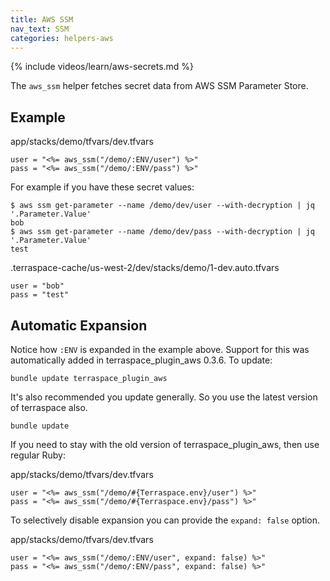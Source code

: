 ```yaml
---
title: AWS SSM
nav_text: SSM
categories: helpers-aws
---
```


{% include videos/learn/aws-secrets.md %}

The `aws_ssm` helper fetches secret data from AWS SSM Parameter Store.

## Example

app/stacks/demo/tfvars/dev.tfvars

    user = "<%= aws_ssm("/demo/:ENV/user") %>"
    pass = "<%= aws_ssm("/demo/:ENV/pass") %>"

For example if you have these secret values:

    $ aws ssm get-parameter --name /demo/dev/user --with-decryption | jq '.Parameter.Value'
    bob
    $ aws ssm get-parameter --name /demo/dev/pass --with-decryption | jq '.Parameter.Value'
    test

.terraspace-cache/us-west-2/dev/stacks/demo/1-dev.auto.tfvars

    user = "bob"
    pass = "test"

## Automatic Expansion

Notice how `:ENV` is expanded in the example above. Support for this was automatically added in terraspace\_plugin_aws 0.3.6. To update:

    bundle update terraspace_plugin_aws

It's also recommended you update generally. So you use the latest version of terraspace also.

    bundle update

If you need to stay with the old version of terraspace\_plugin_aws, then use regular Ruby:

app/stacks/demo/tfvars/dev.tfvars

    user = "<%= aws_ssm("/demo/#{Terraspace.env}/user") %>"
    pass = "<%= aws_ssm("/demo/#{Terraspace.env}/pass") %>"

To selectively disable expansion you can provide the `expand: false` option.

app/stacks/demo/tfvars/dev.tfvars

    user = "<%= aws_ssm("/demo/:ENV/user", expand: false) %>"
    pass = "<%= aws_ssm("/demo/:ENV/pass", expand: false) %>"
